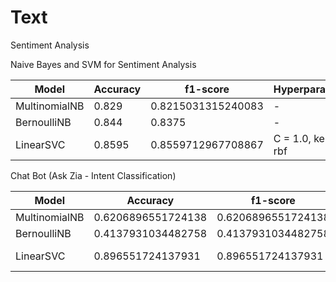 # Text

Sentiment Analysis

Naive Bayes and SVM for Sentiment Analysis 

| Model         | Accuracy          | f1-score          | Hyperparameters 
| ---           | ---               | ---               | ---
| MultinomialNB	| 0.829             | 0.8215031315240083| -
| BernoulliNB   | 0.844             | 0.8375            | - 
| LinearSVC     | 0.8595            | 0.8559712967708867| C = 1.0, kernal = rbf



Chat Bot (Ask Zia - Intent Classification)

| Model         | Accuracy          | f1-score          | Hyperparameters 
| ---           | ---               | ---               | ---
| MultinomialNB	| 0.6206896551724138| 0.6206896551724138| -
| BernoulliNB   | 0.4137931034482758| 0.4137931034482758| -
| LinearSVC     | 0.896551724137931 | 0.896551724137931 | C = 1.0, kernal = rbf
